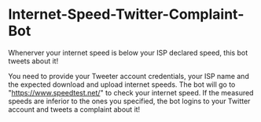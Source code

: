 # Internet-Speed-Twitter-Complaint-Bot
Whenerver your internet speed is below your ISP declared speed, this bot tweets about it!

You need to provide your Tweeter account credentials, your ISP name and the expected download and upload internet speeds. The bot will 
go to "https://www.speedtest.net/" to check your internet speed. If the measured speeds are inferior to the ones you specified, the bot logins to your Twitter account and tweets a complaint about it!
